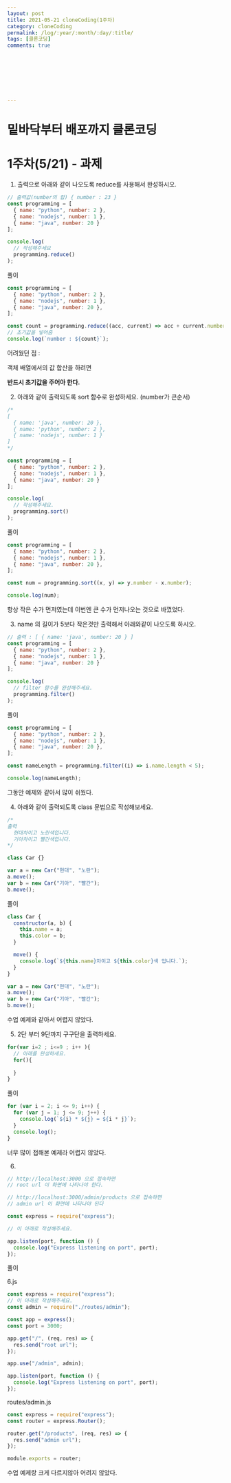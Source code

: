 ```yaml
---
layout: post
title: 2021-05-21 cloneCoding(1주차)
category: cloneCoding
permalink: /log/:year/:month/:day/:title/
tags: [클론코딩]
comments: true








---
```




# 밑바닥부터 배포까지 클론코딩

# 1주차(5/21) - 과제

1. 출력으로 아래와 같이 나오도록 reduce를 사용해서 완성하시오.

```jsx
// 출력값(number의 합) { number : 23 }
const programming = [
  { name: "python", number: 2 },
  { name: "nodejs", number: 1 },
  { name: "java", number: 20 }
];

console.log(
  // 작성해주세요
  programming.reduce()
);
```

풀이

```jsx
const programming = [
  { name: "python", number: 2 },
  { name: "nodejs", number: 1 },
  { name: "java", number: 20 },
];

const count = programming.reduce((acc, current) => acc + current.number, 0);
// 초기값을 넣어줌
console.log(`number : ${count}`);
```

어려웠던 점 :

객체 배열에서의 값 합산을 하려면 

**반드시 초기값을 주어아 한다.**

2. 아래와 같이 출력되도록 sort 함수로 완성하세요. (number가 큰순서)

```jsx
/*
[
  { name: 'java', number: 20 },
  { name: 'python', number: 2 },
  { name: 'nodejs', number: 1 }
]
*/

const programming = [
  { name: "python", number: 2 },
  { name: "nodejs", number: 1 },
  { name: "java", number: 20 }
];

console.log(
  // 작성해주세요.
  programming.sort()
);
```

풀이

```jsx
const programming = [
  { name: "python", number: 2 },
  { name: "nodejs", number: 1 },
  { name: "java", number: 20 },
];

const num = programming.sort((x, y) => y.number - x.number);

console.log(num);
```

항상 작은 수가 먼저였는데 이번엔 큰 수가 먼저나오는 것으로 바꼈었다.

3. name 의 길이가 5보다 작은것만 출력해서 아래와같이 나오도록 하시오.

```jsx
// 출력 : [ { name: 'java', number: 20 } ]
const programming = [
  { name: "python", number: 2 },
  { name: "nodejs", number: 1 },
  { name: "java", number: 20 }
];

console.log(
  // filter 함수를 완성해주세요.
  programming.filter()
);
```

풀이

```jsx
const programming = [
  { name: "python", number: 2 },
  { name: "nodejs", number: 1 },
  { name: "java", number: 20 },
];

const nameLength = programming.filter((i) => i.name.length < 5);

console.log(nameLength);
```

그동안 예제와 같아서 많이 쉬웠다.

4. 아래와 같이 출력되도록 class 문법으로 작성해보세요.

```jsx
/*
출력
  현대차이고 노란색입니다.
  기아차이고 빨간색입니다.
*/

class Car {}

var a = new Car("현대", "노란");
a.move();
var b = new Car("기아", "빨간");
b.move();
```

풀이

```jsx
class Car {
  constructor(a, b) {
    this.name = a;
    this.color = b;
  }

  move() {
    console.log(`${this.name}차이고 ${this.color}색 입니다.`);
  }
}

var a = new Car("현대", "노란");
a.move();
var b = new Car("기아", "빨간");
b.move();
```

수업 예제와 같아서 어렵지 않았다.

5. 2단 부터 9단까지 구구단을 출력하세요.

```jsx
for(var i=2 ; i<=9 ; i++ ){
  // 아래를 완성하세요.
  for(){
      
  }
}
```

풀이

```jsx
for (var i = 2; i <= 9; i++) {
  for (var j = 1; j <= 9; j++) {
    console.log(`${i} * ${j} = ${i * j}`);
  }
  console.log();
}
```

너무 많이 접해본 예제라 어렵지 않았다.

6. 

```jsx
// http://localhost:3000 으로 접속하면
// root url 이 화면에 나타나야 한다.

// http://localhost:3000/admin/products 으로 접속하면
// admin url 이 화면에 나타나야 된다

const express = require("express");

// 이 아래로 작성해주세요.

app.listen(port, function () {
  console.log("Express listening on port", port);
});
```

풀이

6.js

```jsx
const express = require("express");
// 이 아래로 작성해주세요.
const admin = require("./routes/admin");

const app = express();
const port = 3000;

app.get("/", (req, res) => {
  res.send("root url");
});

app.use("/admin", admin);

app.listen(port, function () {
  console.log("Express listening on port", port);
});
```

routes/admin.js

```jsx
const express = require("express");
const router = express.Router();

router.get("/products", (req, res) => {
  res.send("admin url");
});

module.exports = router;
```

수업 예제랑 크게 다르지않아 어려지 않았다.